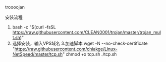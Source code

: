 troooojan

安装流程
1. bash -c "$(curl -fsSL https://raw.githubusercontent.com/CLEAN0001/trojan/master/trojan_mult.sh)"
2. 选择安装，输入VPS域名
3.加速脚本
wget -N --no-check-certificate "https://raw.githubusercontent.com/chiakge/Linux-NetSpeed/master/tcp.sh"
chmod +x tcp.sh
./tcp.sh
